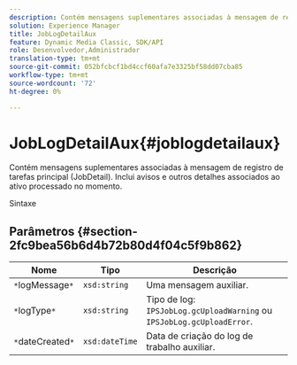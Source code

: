 ```yaml
---
description: Contém mensagens suplementares associadas à mensagem de registro de tarefas principal (JobDetail). Inclui avisos e outros detalhes associados ao ativo processado no momento.
solution: Experience Manager
title: JobLogDetailAux
feature: Dynamic Media Classic, SDK/API
role: Desenvolvedor,Administrador
translation-type: tm+mt
source-git-commit: 052bfcbcf1bd4ccf60afa7e3325bf58dd07cba85
workflow-type: tm+mt
source-wordcount: '72'
ht-degree: 0%

---
```



# JobLogDetailAux{#joblogdetailaux}

Contém mensagens suplementares associadas à mensagem de registro de tarefas principal (JobDetail). Inclui avisos e outros detalhes associados ao ativo processado no momento.

Sintaxe

## Parâmetros {#section-2fc9bea56b6d4b72b80d4f04c5f9b862}

| Nome | Tipo | Descrição |
|---|---|---|
| `*`logMessage`*` | `xsd:string` | Uma mensagem auxiliar. |
| `*`logType`*` | `xsd:string` | Tipo de log: `IPSJobLog.gcUploadWarning` ou `IPSJobLog.gcUploadError`. |
| `*`dateCreated`*` | `xsd:dateTime` | Data de criação do log de trabalho auxiliar. |

